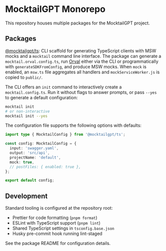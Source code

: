 # MocktailGPT Monorepo

This repository houses multiple packages for the MocktailGPT project.

## Packages

[@mocktailgpt/ts](packages/ts): CLI scaffold for generating TypeScript clients
with MSW mocks and a `mocktail` command line interface. The package can generate
a `mocktail.orval.config.ts`, run [Orval](https://orval.dev) either via the CLI
or programmatically with `generateSDKFromConfig`, and produce MSW mocks. When
`mock` is enabled, an `msw.ts` file aggregates all handlers and
`mockServiceWorker.js` is copied to `public/`.

The CLI offers an `init` command to interactively create a `mocktail.config.ts`.
Run it without flags to answer prompts, or pass `--yes` to generate a default
configuration:

```bash
mocktail init
# or non-interactive
mocktail init --yes
```

The configuration file supports the following options with defaults:

```ts
import type { MocktailConfig } from '@mocktailgpt/ts';

const config: MocktailConfig = {
  input: 'swagger.yaml',
  output: 'src/api',
  projectName: 'default',
  mock: true,
  // postFiles: { enabled: true },
};

export default config;
```

## Development

Standard tooling is configured at the repository root:

- Prettier for code formatting (`pnpm format`)
- ESLint with TypeScript support (`pnpm lint`)
- Shared TypeScript settings in `tsconfig.base.json`
- Husky pre-commit hook running lint-staged

See the package README for configuration details.
